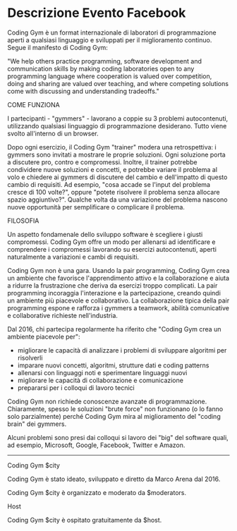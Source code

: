 # Descrizione Evento Facebook

Coding Gym è un format internazionale di laboratori di programmazione aperti a qualsiasi linguaggio e sviluppati per il miglioramento continuo. Segue il manifesto di Coding Gym:

"We help others practice programming, software development and communication skills by making coding laboratories open to any programming language where cooperation is valued over competition, doing and sharing are valued over teaching, and where competing solutions come with discussing and understanding tradeoffs."

COME FUNZIONA

I partecipanti - "gymmers" - lavorano a coppie su 3 problemi autocontenuti, utilizzando qualsiasi linguaggio di programmazione desiderano. Tutto viene svolto all'interno di un browser.

Dopo ogni esercizio, il Coding Gym "trainer" modera una retrospettiva: i gymmers sono invitati a mostrare le proprie soluzioni. Ogni soluzione porta a discutere pro, contro e compromessi. Inoltre, il trainer potrebbe condividere nuove soluzioni e concetti, e potrebbe variare il problema al volo e chiedere ai gymmers di discutere del cambio e dell'impatto di questo cambio di requisiti. Ad esempio, "cosa accade se l'input del problema cresce di 100 volte?", oppure "potete risolvere il problema senza allocare spazio aggiuntivo?". Qualche volta da una variazione del problema nascono nuove opportunità per semplificare o complicare il problema.

FILOSOFIA

Un aspetto fondamenale dello sviluppo software è scegliere i giusti compromessi. Coding Gym offre un modo per allenarsi ad identificare e comprendere i compromessi lavorando su esercizi autocontenuti, aperti naturalmente a variazioni e cambi di requisiti.

Coding Gym non è una gara. Usando la pair programming, Coding Gym crea un ambiente che favorisce l'apprendimento attivo e la collaborazione e aiuta a ridurre la frustrazione che deriva da esercizi troppo complicati. La pair programming incoraggia l'interazione e la partecipazione, creando quindi un ambiente più piacevole e collaborativo. La collaborazione tipica della pair programming espone e rafforza i gymmers a teamwork, abilità comunicative e collaborative richieste nell'industria.

Dal 2016, chi partecipa regolarmente ha riferito che "Coding Gym crea un ambiente piacevole per":
- migliorare le capacità di analizzare i problemi di sviluppare algoritmi per risolverli
- imparare nuovi concetti, algoritmi, strutture dati e coding patterns
- allenarsi con linguaggi noti e sperimentare linguaggi nuovi
- migliorare le capacità di collaborazione e comunicazione
- prepararsi per i colloqui di lavoro tecnici

Coding Gym non richiede conoscenze avanzate di programmazione. Chiaramente, spesso le soluzioni "brute force" non funzionano (o lo fanno solo parzialmente) perché Coding Gym mira al miglioramento del "coding brain" dei gymmers.

Alcuni problemi sono presi dai colloqui si lavoro dei "big" del software quali, ad esempio, Microsoft, Google, Facebook, Twitter e Amazon.

------------------
Coding Gym $city

Coding Gym è stato ideato, sviluppato e diretto da Marco Arena dal 2016.

Coding Gym $city è organizzato e moderato da $moderators.

Host

Coding Gym $city è ospitato gratuitamente da $host.
